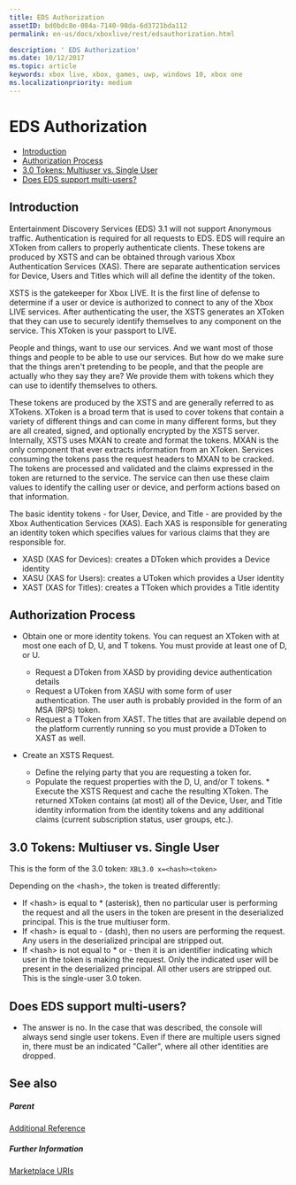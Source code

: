 ```yaml
---
title: EDS Authorization
assetID: bd0bdc8e-084a-7140-98da-6d3721bda112
permalink: en-us/docs/xboxlive/rest/edsauthorization.html

description: ' EDS Authorization'
ms.date: 10/12/2017
ms.topic: article
keywords: xbox live, xbox, games, uwp, windows 10, xbox one
ms.localizationpriority: medium
---
```

# EDS Authorization
 
  * [Introduction](#ID4EN)
  * [Authorization Process](#ID4EFB)
  * [3.0 Tokens: Multiuser vs. Single User](#ID4EEC)
  * [Does EDS support multi-users?](#ID4EYC)
 
<a id="ID4EN"></a>

 
## Introduction
 
Entertainment Discovery Services (EDS) 3.1 will not support Anonymous traffic. Authentication is required for all requests to EDS. EDS will require an XToken from callers to properly authenticate clients. These tokens are produced by XSTS and can be obtained through various Xbox Authentication Services (XAS). There are separate authentication services for Device, Users and Titles which will all define the identity of the token.
 
XSTS is the gatekeeper for Xbox LIVE. It is the first line of defense to determine if a user or device is authorized to connect to any of the Xbox LIVE services. After authenticating the user, the XSTS generates an XToken that they can use to securely identify themselves to any component on the service. This XToken is your passport to LIVE.
 
People and things, want to use our services. And we want most of those things and people to be able to use our services. But how do we make sure that the things aren't pretending to be people, and that the people are actually who they say they are? We provide them with tokens which they can use to identify themselves to others.
 
These tokens are produced by the XSTS and are generally referred to as XTokens. XToken is a broad term that is used to cover tokens that contain a variety of different things and can come in many different forms, but they are all created, signed, and optionally encrypted by the XSTS server. Internally, XSTS uses MXAN to create and format the tokens. MXAN is the only component that ever extracts information from an XToken. Services consuming the tokens pass the request headers to MXAN to be cracked. The tokens are processed and validated and the claims expressed in the token are returned to the service. The service can then use these claim values to identify the calling user or device, and perform actions based on that information.
 
The basic identity tokens - for User, Device, and Title - are provided by the Xbox Authentication Services (XAS). Each XAS is responsible for generating an identity token which specifies values for various claims that they are responsible for.
 
   * XASD (XAS for Devices): creates a DToken which provides a Device identity
   * XASU (XAS for Users): creates a UToken which provides a User identity
   * XAST (XAS for Titles): creates a TToken which provides a Title identity
   
<a id="ID4EFB"></a>

 
## Authorization Process
 
   * Obtain one or more identity tokens. You can request an XToken with at most one each of D, U, and T tokens. You must provide at least one of D, or U. 
     * Request a DToken from XASD by providing device authentication details
     * Request a UToken from XASU with some form of user authentication. The user auth is probably provided in the form of an MSA (RPS) token.
     * Request a TToken from XAST. The titles that are available depend on the platform currently running so you must provide a DToken to XAST as well.
  
   * Create an XSTS Request.
 
     * Define the relying party that you are requesting a token for.
     * Populate the request properties with the D, U, and/or T tokens.
    * Execute the XSTS Request and cache the resulting XToken. The returned XToken contains (at most) all of the Device, User, and Title identity information from the identity tokens and any additional claims (current subscription status, user groups, etc.).
   
<a id="ID4EEC"></a>

 
## 3.0 Tokens: Multiuser vs. Single User
 
This is the form of the 3.0 token: `XBL3.0 x=<hash><token>`
 
Depending on the &lt;hash>, the token is treated differently:
 
   * If &lt;hash> is equal to * (asterisk), then no particular user is performing the request and all the users in the token are present in the deserialized principal. This is the true multiuser form.
   * If &lt;hash> is equal to - (dash), then no users are performing the request. Any users in the deserialized principal are stripped out.
   * If &lt;hash> is not equal to * or - then it is an identifier indicating which user in the token is making the request. Only the indicated user will be present in the deserialized principal. All other users are stripped out. This is the single-user 3.0 token.
   
<a id="ID4EYC"></a>

 
## Does EDS support multi-users?
 * The answer is no. In the case that was described, the console will always send single user tokens. Even if there are multiple users signed in, there must be an indicated "Caller", where all other identities are dropped.
  
<a id="ID4E6C"></a>

 
## See also
 
<a id="ID4EBD"></a>

 
##### Parent  

[Additional Reference](atoc-xboxlivews-reference-additional.md)

  
<a id="ID4END"></a>

 
##### Further Information 

[Marketplace URIs](../uri/marketplace/atoc-reference-marketplace.md)

   
